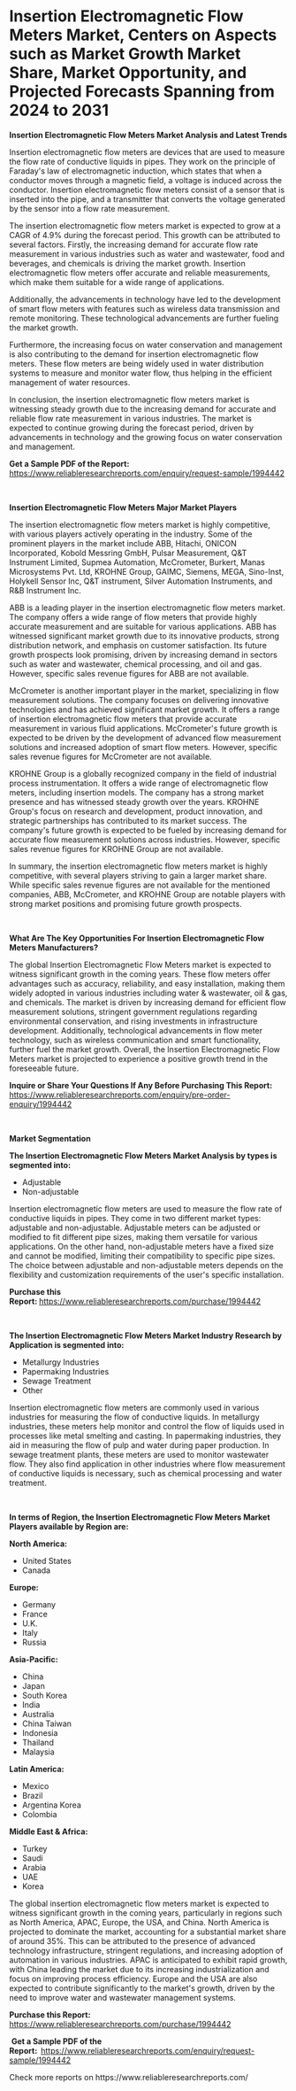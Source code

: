 <p><h1>Insertion Electromagnetic Flow Meters Market, Centers on Aspects such as Market Growth Market Share, Market Opportunity, and Projected Forecasts Spanning from 2024 to 2031</h1></p><p><strong>Insertion Electromagnetic Flow Meters Market Analysis and Latest Trends</strong></p>
<p><p>Insertion electromagnetic flow meters are devices that are used to measure the flow rate of conductive liquids in pipes. They work on the principle of Faraday's law of electromagnetic induction, which states that when a conductor moves through a magnetic field, a voltage is induced across the conductor. Insertion electromagnetic flow meters consist of a sensor that is inserted into the pipe, and a transmitter that converts the voltage generated by the sensor into a flow rate measurement.</p><p>The insertion electromagnetic flow meters market is expected to grow at a CAGR of 4.9% during the forecast period. This growth can be attributed to several factors. Firstly, the increasing demand for accurate flow rate measurement in various industries such as water and wastewater, food and beverages, and chemicals is driving the market growth. Insertion electromagnetic flow meters offer accurate and reliable measurements, which make them suitable for a wide range of applications.</p><p>Additionally, the advancements in technology have led to the development of smart flow meters with features such as wireless data transmission and remote monitoring. These technological advancements are further fueling the market growth.</p><p>Furthermore, the increasing focus on water conservation and management is also contributing to the demand for insertion electromagnetic flow meters. These flow meters are being widely used in water distribution systems to measure and monitor water flow, thus helping in the efficient management of water resources.</p><p>In conclusion, the insertion electromagnetic flow meters market is witnessing steady growth due to the increasing demand for accurate and reliable flow rate measurement in various industries. The market is expected to continue growing during the forecast period, driven by advancements in technology and the growing focus on water conservation and management.</p></p>
<p><strong>Get a Sample PDF of the Report:&nbsp;</strong> <a href="https://www.reliableresearchreports.com/enquiry/request-sample/1994442">https://www.reliableresearchreports.com/enquiry/request-sample/1994442</a></p>
<p>&nbsp;</p>
<p><strong>Insertion Electromagnetic Flow Meters Major Market Players</strong></p>
<p><p>The insertion electromagnetic flow meters market is highly competitive, with various players actively operating in the industry. Some of the prominent players in the market include ABB, Hitachi, ONICON Incorporated, Kobold Messring GmbH, Pulsar Measurement, Q&T Instrument Limited, Supmea Automation, McCrometer, Burkert, Manas Microsystems Pvt. Ltd, KROHNE Group, GAIMC, Siemens, MEGA, Sino-Inst, Holykell Sensor Inc, Q&T instrument, Silver Automation Instruments, and R&B Instrument Inc.</p><p>ABB is a leading player in the insertion electromagnetic flow meters market. The company offers a wide range of flow meters that provide highly accurate measurement and are suitable for various applications. ABB has witnessed significant market growth due to its innovative products, strong distribution network, and emphasis on customer satisfaction. Its future growth prospects look promising, driven by increasing demand in sectors such as water and wastewater, chemical processing, and oil and gas. However, specific sales revenue figures for ABB are not available.</p><p>McCrometer is another important player in the market, specializing in flow measurement solutions. The company focuses on delivering innovative technologies and has achieved significant market growth. It offers a range of insertion electromagnetic flow meters that provide accurate measurement in various fluid applications. McCrometer's future growth is expected to be driven by the development of advanced flow measurement solutions and increased adoption of smart flow meters. However, specific sales revenue figures for McCrometer are not available.</p><p>KROHNE Group is a globally recognized company in the field of industrial process instrumentation. It offers a wide range of electromagnetic flow meters, including insertion models. The company has a strong market presence and has witnessed steady growth over the years. KROHNE Group's focus on research and development, product innovation, and strategic partnerships has contributed to its market success. The company's future growth is expected to be fueled by increasing demand for accurate flow measurement solutions across industries. However, specific sales revenue figures for KROHNE Group are not available.</p><p>In summary, the insertion electromagnetic flow meters market is highly competitive, with several players striving to gain a larger market share. While specific sales revenue figures are not available for the mentioned companies, ABB, McCrometer, and KROHNE Group are notable players with strong market positions and promising future growth prospects.</p></p>
<p>&nbsp;</p>
<p><strong>What Are The Key Opportunities For Insertion Electromagnetic Flow Meters Manufacturers?</strong></p>
<p><p>The global Insertion Electromagnetic Flow Meters market is expected to witness significant growth in the coming years. These flow meters offer advantages such as accuracy, reliability, and easy installation, making them widely adopted in various industries including water & wastewater, oil & gas, and chemicals. The market is driven by increasing demand for efficient flow measurement solutions, stringent government regulations regarding environmental conservation, and rising investments in infrastructure development. Additionally, technological advancements in flow meter technology, such as wireless communication and smart functionality, further fuel the market growth. Overall, the Insertion Electromagnetic Flow Meters market is projected to experience a positive growth trend in the foreseeable future.</p></p>
<p><strong>Inquire or Share Your Questions If Any Before Purchasing This Report:</strong> <a href="https://www.reliableresearchreports.com/enquiry/pre-order-enquiry/1994442">https://www.reliableresearchreports.com/enquiry/pre-order-enquiry/1994442</a></p>
<p>&nbsp;</p>
<p><strong>Market Segmentation</strong></p>
<p><strong>The Insertion Electromagnetic Flow Meters Market Analysis by types is segmented into:</strong></p>
<p><ul><li>Adjustable</li><li>Non-adjustable</li></ul></p>
<p><p>Insertion electromagnetic flow meters are used to measure the flow rate of conductive liquids in pipes. They come in two different market types: adjustable and non-adjustable. Adjustable meters can be adjusted or modified to fit different pipe sizes, making them versatile for various applications. On the other hand, non-adjustable meters have a fixed size and cannot be modified, limiting their compatibility to specific pipe sizes. The choice between adjustable and non-adjustable meters depends on the flexibility and customization requirements of the user's specific installation.</p></p>
<p><strong>Purchase this Report:&nbsp;</strong><a href="https://www.reliableresearchreports.com/purchase/1994442">https://www.reliableresearchreports.com/purchase/1994442</a></p>
<p>&nbsp;</p>
<p><strong>The Insertion Electromagnetic Flow Meters Market Industry Research by Application is segmented into:</strong></p>
<p><ul><li>Metallurgy Industries</li><li>Papermaking Industries</li><li>Sewage Treatment</li><li>Other</li></ul></p>
<p><p>Insertion electromagnetic flow meters are commonly used in various industries for measuring the flow of conductive liquids. In metallurgy industries, these meters help monitor and control the flow of liquids used in processes like metal smelting and casting. In papermaking industries, they aid in measuring the flow of pulp and water during paper production. In sewage treatment plants, these meters are used to monitor wastewater flow. They also find application in other industries where flow measurement of conductive liquids is necessary, such as chemical processing and water treatment.</p></p>
<p>&nbsp;</p>
<p><strong>In terms of Region, the Insertion Electromagnetic Flow Meters Market Players available by Region are:</strong></p>
<p>
    <p> <strong> North America: </strong>
        <ul>
            <li>United States</li>
            <li>Canada</li>
        </ul>
        </p> 
    <p> <strong> Europe: </strong>
        <ul>
            <li>Germany</li>
            <li>France</li>
            <li>U.K.</li>
            <li>Italy</li>
            <li>Russia</li>
        </ul>
        </p> 
    <p> <strong> Asia-Pacific: </strong>
        <ul>
            <li>China</li>
            <li>Japan</li>
            <li>South Korea</li>
            <li>India</li>
            <li>Australia</li>
            <li>China Taiwan</li>
            <li>Indonesia</li>
            <li>Thailand</li>
            <li>Malaysia</li>
        </ul>
        </p> 
    <p> <strong> Latin America: </strong>
        <ul>
            <li>Mexico</li>
            <li>Brazil</li>
            <li>Argentina Korea</li>
            <li>Colombia</li>
        </ul>
        </p> 
    <p> <strong> Middle East & Africa: </strong>
        <ul>
            <li>Turkey</li>
            <li>Saudi</li>
            <li>Arabia</li>
            <li>UAE</li>
            <li>Korea</li>
        </ul>
    </p>
    </p>
<p><p>The global insertion electromagnetic flow meters market is expected to witness significant growth in the coming years, particularly in regions such as North America, APAC, Europe, the USA, and China. North America is projected to dominate the market, accounting for a substantial market share of around 35%. This can be attributed to the presence of advanced technology infrastructure, stringent regulations, and increasing adoption of automation in various industries. APAC is anticipated to exhibit rapid growth, with China leading the market due to its increasing industrialization and focus on improving process efficiency. Europe and the USA are also expected to contribute significantly to the market's growth, driven by the need to improve water and wastewater management systems.</p></p>
<p><strong>Purchase this Report: </strong><a href="https://www.reliableresearchreports.com/purchase/1994442">https://www.reliableresearchreports.com/purchase/1994442</a></p>
<p>&nbsp;<strong>Get a Sample PDF of the Report:&nbsp;&nbsp;</strong><a href="https://www.reliableresearchreports.com/enquiry/request-sample/1994442">https://www.reliableresearchreports.com/enquiry/request-sample/1994442</a></p>
<p><strong></strong></p>
<p>Check more reports on https://www.reliableresearchreports.com/</p>
